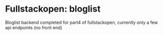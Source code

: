 # Fullstackopen: bloglist
Bloglist backend completed for part4 of fullstackopen, currently only a few api endpoints (no front end)

